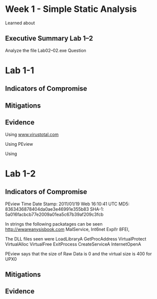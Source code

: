 # Week 1 - Simple Static Analysis 
Learned about 

## Executive Summary Lab 1–2

Analyze the file Lab02–02.exe
Question

# Lab 1-1

## Indicators of Compromise

## Mitigations 

## Evidence 
Using www.virustotal.com

Using PEview

Using 


# Lab 1-2 

## Indicators of Compromise
PEview Time Date Stamp: 2011/01/19 Web 16:10:41 UTC
MD5:  8363436878404da0ae3e46991e355b83 
SHA-1:  5a016facbcb77e2009a01ea5c67b39af209c3fcb 

In strings the following packatages can be seen
  http://wwareanysisbook.com 
  MalService,
  Int6net Expl!r 8FEI,

The DLL files seen were
  LoadLibraryA
  GetProcAddress
  VirtualProtect
  VirtualAlloc
  VirtualFree
  ExitProcess
  CreateServiceA
  InternetOpenA
  
PEview says that the size of Raw Data is 0  and the virtual size is 400 for UPX0

## Mitigations 

## Evidence 
